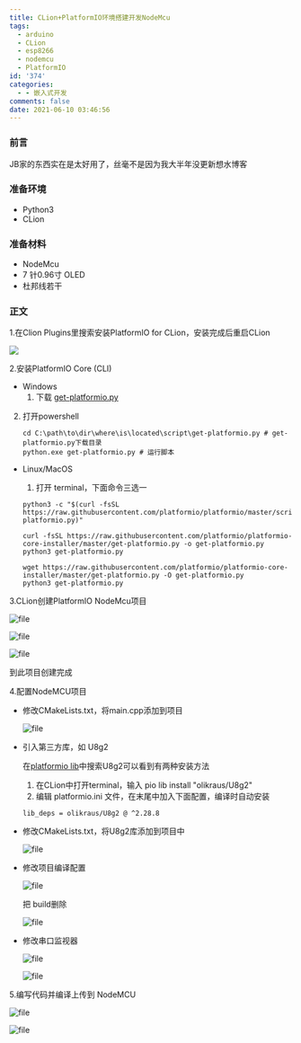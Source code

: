 ```yaml
---
title: CLion+PlatformIO环境搭建开发NodeMcu
tags:
  - arduino
  - CLion
  - esp8266
  - nodemcu
  - PlatformIO
id: '374'
categories:
  - - 嵌入式开发
comments: false
date: 2021-06-10 03:46:56
---
```


### 前言

JB家的东西实在是太好用了，丝毫不是因为我大半年没更新想水博客

### 准备环境

*   Python3
*   CLion

### 准备材料

*   NodeMcu
*   7 针0.96寸 OLED
*   杜邦线若干

### 正文

1.在Clion Plugins里搜索安装PlatformIO for CLion，安装完成后重启CLion

![](https://cdn.jsdelivr.net/gh/taoidle/taoidle.github.io@master/assets/images/1623260501-image-1623260500170.png)

2.安装PlatformIO Core (CLI)

*   Windows
    1.  下载 [get-platformio.py](https://raw.githubusercontent.com/platformio/platformio-core-installer/master/get-platformio.py "get-platformio.py")

2.  打开powershell
    
    ```shell
    cd C:\path\to\dir\where\is\located\script\get-platformio.py # get-platformio.py下载目录
    python.exe get-platformio.py # 运行脚本
    ```
    

*   Linux/MacOS
    
    1.  打开 terminal，下面命令三选一
    
    ```shell
    python3 -c "$(curl -fsSL https://raw.githubusercontent.com/platformio/platformio/master/scripts/get-platformio.py)"
    ```
    
    ```shell
    curl -fsSL https://raw.githubusercontent.com/platformio/platformio-core-installer/master/get-platformio.py -o get-platformio.py
    python3 get-platformio.py
    ```
    
    ```shell
    wget https://raw.githubusercontent.com/platformio/platformio-core-installer/master/get-platformio.py -O get-platformio.py
    python3 get-platformio.py
    ```
    

3.CLion创建PlatformIO NodeMcu项目

![file](https://cdn.jsdelivr.net/gh/taoidle/taoidle.github.io@master/assets/images/1623263906-image-1623263905423.png)

![file](https://cdn.jsdelivr.net/gh/taoidle/taoidle.github.io@master/assets/images/1623264001-image-1623263999430.png)

![file](https://cdn.jsdelivr.net/gh/taoidle/taoidle.github.io@master/assets/images/1623264411-image-1623264410352.png)

到此项目创建完成

4.配置NodeMCU项目

*   修改CMakeLists.txt，将main.cpp添加到项目
    
    ![file](https://cdn.jsdelivr.net/gh/taoidle/taoidle.github.io@master/assets/images/1623264624-image-1623264622615.png)
    
*   引入第三方库，如 U8g2
    
    在[platformio lib](https://platformio.org/lib "platformio lib")中搜索U8g2可以看到有两种安装方法
    
    1.  在CLion中打开terminal，输入 pio lib install "olikraus/U8g2"
    2.  编辑 platformio.ini 文件，在末尾中加入下面配置，编译时自动安装
    
    ```
    lib_deps = olikraus/U8g2 @ ^2.28.8
    ```
    
*   修改CMakeLists.txt，将U8g2库添加到项目中
    
    ![file](https://cdn.jsdelivr.net/gh/taoidle/taoidle.github.io@master/assets/images/1623266913-image-1623266912048.png)
    
*   修改项目编译配置
    
    ![file](https://cdn.jsdelivr.net/gh/taoidle/taoidle.github.io@master/assets/images/1623267020-image-1623267019679.png)
    
    把 build删除
    
    ![file](https://cdn.jsdelivr.net/gh/taoidle/taoidle.github.io@master/assets/images/1623267165-image-1623267164884.png)
    
*   修改串口监视器
    
    ![file](https://cdn.jsdelivr.net/gh/taoidle/taoidle.github.io@master/assets/images/1623267367-image-1623267366364.png)
    
    ![file](https://cdn.jsdelivr.net/gh/taoidle/taoidle.github.io@master/assets/images/1623267453-image-1623267452000.png)
    

5.编写代码并编译上传到 NodeMCU

![file](https://cdn.jsdelivr.net/gh/taoidle/taoidle.github.io@master/assets/images/1623267695-image-1623267693765.png)

![file](https://cdn.jsdelivr.net/gh/taoidle/taoidle.github.io@master/assets/images/1623267853-image-1623267850897.png)